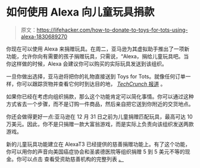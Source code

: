# 如何使用 Alexa 向儿童玩具捐款

> 原文：<https://lifehacker.com/how-to-donate-to-toys-for-tots-using-alexa-1830689270>

你现在可以使用 Alexa 来捐赠玩具。在周二，亚马逊为其虚拟助手推出了一项新功能，允许你向有需要的孩子捐赠玩具，只需说，“Alexa，捐给儿童玩具吧。当你这样做的时候，Alexa 会建议你可以购买的实际玩具发送到该组织。



一旦你做出选择，亚马逊将把你的礼物直接送到 Toys for Tots。就像任何订单一样，你可以跟踪货物并查看它何时到达目的地， [*TechCrunch* 报道](https://techcrunch.com/2018/11/27/alexa-can-now-help-you-donate-to-toys-for-tots-and-other-charities/) 。

如果你已经在考虑向组织捐款，那么这个功能肯定可以简化事情。你可以通过这种方式省去一个步骤，而不是订购一件商品，然后亲自把它送到你附近的交货地点。

你还会做得更好一点:亚马逊在 12 月 31 日之前为儿童捐赠匹配玩具，最高可达 10 万美元。因此，你不是只捐赠一款大富翁游戏，而是实际上负责向该组织发送两款游戏。

新的儿童玩具功能建立在 AlexaT3 已经提供的慈善捐赠功能上。有了这个功能，你可以用你的声音向美国癌症协会和圣裘德医院等组织捐赠 5 到 5 美元不等的现金。你可以点击 查看受资助慈善机构的完整列表 [。](https://pay.amazon.com/us/alexadonations?asc_campaign=InlineText&asc_refurl=https://lifehacker.com/how-to-donate-to-toys-for-tots-using-alexa-1830689270&asc_source=&tag=kinjalifehackerlink-20)